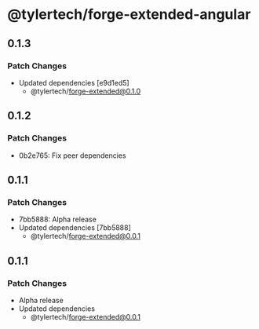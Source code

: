 # @tylertech/forge-extended-angular

## 0.1.3

### Patch Changes

- Updated dependencies [e9d1ed5]
  - @tylertech/forge-extended@0.1.0

## 0.1.2

### Patch Changes

- 0b2e765: Fix peer dependencies

## 0.1.1

### Patch Changes

- 7bb5888: Alpha release
- Updated dependencies [7bb5888]
  - @tylertech/forge-extended@0.0.1

## 0.1.1

### Patch Changes

- Alpha release
- Updated dependencies
  - @tylertech/forge-extended@0.0.1
